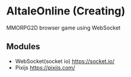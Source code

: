 # AltaleOnline (Creating)
MMORPG2D browser game using WebSocket


## Modules
- WebSocket(socket io) https://socket.io/
- Pixijs https://pixijs.com/
